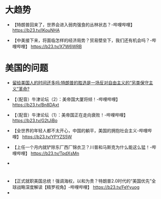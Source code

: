 
# 大趋势
- 【特朗普回来了，世界会进入弱肉强食的丛林状态？-哔哩哔哩】 https://b23.tv/IKouNHA

- 【中美接下来，将面临怎样的经济局势？贸易壁垒下，我们还有机会吗？-哔哩哔哩】 https://b23.tv/X7W6WRB


# 美国的问题
- [留给美国人的时间还多吗:特朗普的胜选是一场反对自由主义的“另类保守主义”革命?](https://b23.tv/LHcJ16j)

- 【（配音）牛津论坛（2）：美帝国大厦将倾！-哔哩哔哩】 https://b23.tv/Bn8DAxt
- 【（配音）牛津论坛（1）：美帝国正在走向衰败！-哔哩哔哩】 https://b23.tv/G2tJiBo

- 【全世界的年轻人都不太开心，中国的躺平，美国的拥抱社会主义-哔哩哔哩】 https://b23.tv/YPYZS5W
- 【上任一个月内就铲除东厂西厂锦衣卫？川普和马斯克为什么能这么猛！-哔哩哔哩】 https://b23.tv/TpdXsMn
- 

# 
- 【正式就职美国总统！强调海权，以和为贵？特朗普2.0时代的“美国优先”全球战略深度解读【精罗视角】-哔哩哔哩】 https://b23.tv/FeYyuog
- 